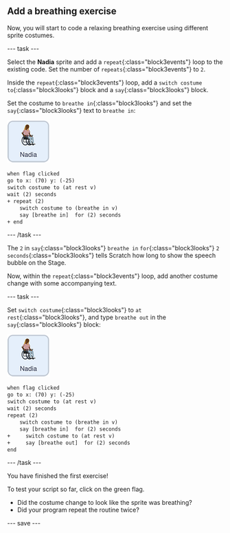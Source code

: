 ## Add a breathing exercise

Now, you will start to code a relaxing breathing exercise using different sprite costumes.

--- task ---

Select the **Nadia** sprite and add a `repeat`{:class="block3events"} loop to the existing code. Set the number of `repeats`{:class="block3events"} to `2`.

Inside the `repeat`{:class="block3events"} loop, add a `switch costume to`{:class="block3looks"} block and a `say`{:class="block3looks"} block.

Set the costume to `breathe in`{:class="block3looks"} and set the `say`{:class="block3looks"} text to `breathe in`:

![Nadia sprite icon](images/nadia_sprite.png)

```blocks3
when flag clicked
go to x: (70) y: (-25)
switch costume to (at rest v)
wait (2) seconds
+ repeat (2)
    switch costume to (breathe in v)
    say [breathe in]  for (2) seconds
+ end
```

--- /task ---

The `2` in `say`{:class="block3looks"} `breathe in` `for`{:class="block3looks"} `2` `seconds`{:class="block3looks"} tells Scratch how long to show the speech bubble on the Stage.

Now, within the `repeat`{:class="block3events"} loop, add another costume change with some accompanying text.

--- task ---

Set `switch costume`{:class="block3looks"} to `at rest`{:class="block3looks"}, and type `breathe out` in the `say`{:class="block3looks"} block:

![Nadia sprite icon](images/nadia_sprite.png)

```blocks3
when flag clicked
go to x: (70) y: (-25)
switch costume to (at rest v)
wait (2) seconds
repeat (2)
    switch costume to (breathe in v)
    say [breathe in]  for (2) seconds
+     switch costume to (at rest v)
+     say [breathe out]  for (2) seconds
end
```

--- /task ---

You have finished the first exercise! 

To test your script so far, click on the green flag. 
+ Did the costume change to look like the sprite was breathing? 
+ Did your program repeat the routine twice?

--- save ---
